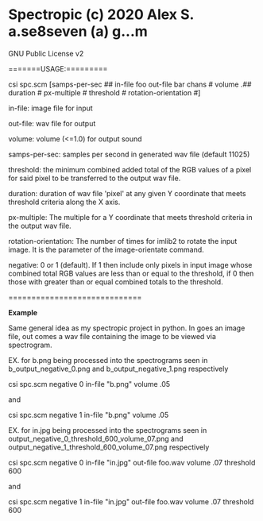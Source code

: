 Spectropic (c) 2020 Alex S. a.se8seven (a) g...m
================================================

GNU Public License v2

=======USAGE:=========

csi spc.scm [samps-per-sec ## in-file foo out-file bar chans # volume .## duration # px-multiple # threshold # rotation-orientation #]

in-file: image file for input

out-file: wav file for output

volume: volume (<=1.0) for output sound

samps-per-sec: samples per second in generated wav file (default 11025)

threshold: the minimum combined added total of the RGB values of a pixel for said pixel to be transferred to the output wav file.

duration: duration of wav file 'pixel' at any given Y coordinate that meets threshold criteria along the X axis.

px-multiple: The multiple for a Y coordinate that meets threshold criteria in the output wav file.

rotation-orientation: The number of times for imlib2 to rotate the input image. It is the parameter of the image-orientate command.

negative: 0 or 1 (default). If 1 then include only pixels in input image whose combined total RGB values are less than or equal to the threshold, if 0 then those with greater than or equal combined totals to the threshold.


=============================





**Example**


Same general idea as my spectropic project in python. In goes an image file, out comes a wav file containing the image to be viewed via spectrogram.


EX. for b.png being processed into the spectrograms seen in b_output_negative_0.png and b_output_negative_1.png respectively

csi spc.scm negative 0 in-file "b.png" volume .05 

and

csi spc.scm negative 1 in-file "b.png" volume .05 

EX. for in.jpg being processed into the spectrograms seen in output_negative_0_threshold_600_volume_07.png and output_negative_1_threshold_600_volume_07.png respectively

csi spc.scm negative 0 in-file "in.jpg" out-file foo.wav volume .07 threshold 600

and

csi spc.scm negative 1 in-file "in.jpg" out-file foo.wav volume .07 threshold 600

